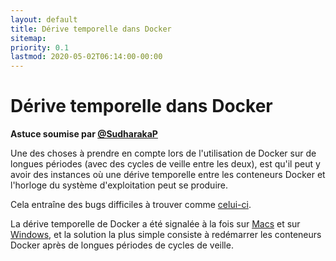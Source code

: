```yaml
---
layout: default
title: Dérive temporelle dans Docker
sitemap:
priority: 0.1
lastmod: 2020-05-02T06:14:00-00:00
---
```


# Dérive temporelle dans Docker

**Astuce soumise par [@SudharakaP](https://github.com/SudharakaP)**

Une des choses à prendre en compte lors de l'utilisation de Docker sur de longues périodes (avec des cycles de veille entre les deux), est qu'il peut y avoir des instances où une dérive temporelle entre les conteneurs Docker et l'horloge du système d'exploitation peut se produire.

Cela entraîne des bugs difficiles à trouver comme [celui-ci](https://github.com/jhipster/generator-jhipster/issues/11659).

La dérive temporelle de Docker a été signalée à la fois sur [Macs](https://github.com/docker/for-mac/issues/2076) et sur [Windows](https://github.com/docker/for-win/issues/4526), et la solution la plus simple consiste à redémarrer les conteneurs Docker après de longues périodes de cycles de veille.